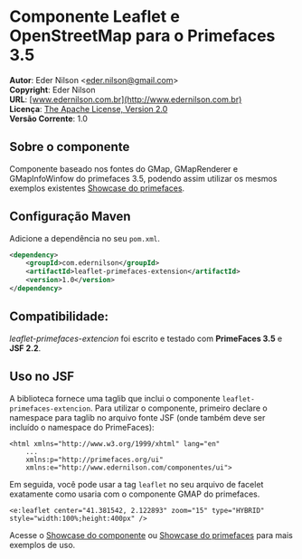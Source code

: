 # Componente Leaflet e OpenStreetMap para o Primefaces 3.5


**Autor**: Eder Nilson <[eder.nilson@gmail.com](mailto:eder.nilson@gmail.com)>  
**Copyright**: Eder Nilson  
**URL**: [www.edernilson.com.br](http://www.edernilson.com.br)  
**Licença**: [The Apache License, Version 2.0](http://www.apache.org/licenses/LICENSE-2.0.txt)  
**Versão Corrente**: 1.0

Sobre o componente
-----

Componente baseado nos fontes do GMap, GMapRenderer e GMapInfoWinfow do primefaces 3.5, podendo assim utilizar os mesmos exemplos existentes [Showcase do primefaces](https://www.primefaces.org/showcase/ui/data/gmap/basic.xhtml).

Configuração Maven
---------

Adicione a dependência no seu `pom.xml`.
```xml
<dependency>
    <groupId>com.edernilson</groupId>
    <artifactId>leaflet-primefaces-extension</artifactId>
    <version>1.0</version>
</dependency>
```

Compatibilidade:
--------------

*leaflet-primefaces-extencion* foi escrito e testado com **PrimeFaces 3.5** e **JSF 2.2**.

Uso no JSF
------------

A biblioteca fornece uma taglib que inclui o componente `leaflet-primefaces-extencion`.
Para utilizar o componente, primeiro declare o namespace para taglib no arquivo fonte JSF (onde também deve ser incluído o namespace do PrimeFaces):

	<html xmlns="http://www.w3.org/1999/xhtml" lang="en"
		...
		xmlns:p="http://primefaces.org/ui"
		xmlns:e="http://www.edernilson.com/componentes/ui">
    
Em seguida, você pode usar a tag `leaflet` no seu arquivo de facelet exatamente como usaria com o componente GMAP do primefaces.

	<e:leaflet center="41.381542, 2.122893" zoom="15" type="HYBRID" style="width:100%;height:400px" />

Acesse o [Showcase do componente](www.edernilson.com.br/leaflet-extension-workshop) ou [Showcase do primefaces](https://www.primefaces.org/showcase/ui/data/gmap/basic.xhtml) para mais exemplos de uso.